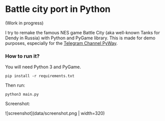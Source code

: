 # Battle city port in Python

(Work in progress)

I try to remake the famous NES game Battle City (aka well-known Tanks for Dendy in Russia) with Python and PyGame library.
This is made for demo purposes, especially for the [Telegram Channel PyWay](https://t.me/pyway).

### How to run it?

You will need Python 3 and PyGame.

```
pip install -r requirements.txt
```

Then run:

```
python3 main.py
```

Screenshot:

![screenshot](data/screenshot.png | width=320)
